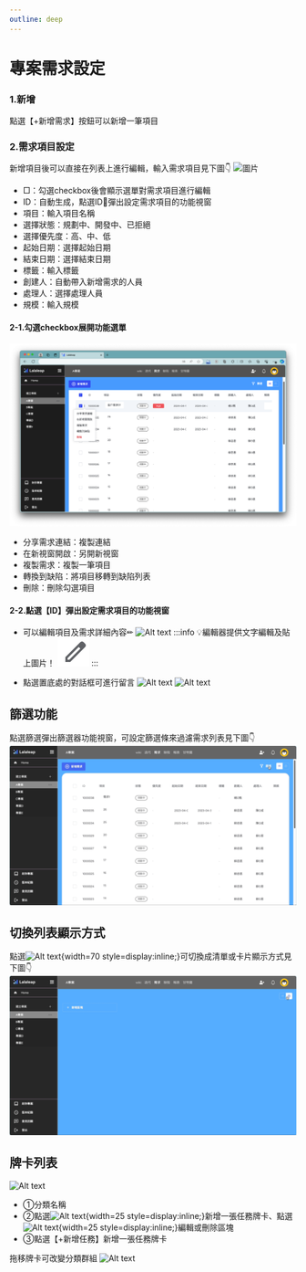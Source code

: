 ```yaml
---
outline: deep
---
```


# 專案需求設定


### 1.新增
點選【+新增需求】按鈕可以新增一筆項目

### 2.需求項目設定
新增項目後可以直接在列表上進行編輯，輸入需求項目見下圖👇
![圖片](set04.gif)
- □：勾選checkbox後會顯示選單對需求項目進行編輯
- ID：自動生成，點選ID🔗彈出設定需求項目的功能視窗
- 項目：輸入項目名稱
- 選擇狀態：規劃中、開發中、已拒絕
- 選擇優先度：高、中、低
- 起始日期：選擇起始日期
- 結束日期：選擇結束日期
- 標籤：輸入標籤
- 創建人：自動帶入新增需求的人員
- 處理人：選擇處理人員
- 規模：輸入規模

#### 2-1.勾選checkbox展開功能選單
![Alt text](set08.png)
- 分享需求連結：複製連結
- 在新視窗開啟：另開新視窗
- 複製需求：複製一筆項目
- 轉換到缺陷：將項目移轉到缺陷列表
- 刪除：刪除勾選項目

#### 2-2.點選【ID】彈出設定需求項目的功能視窗

- 可以編輯項目及需求詳細內容✏
![Alt text](/public/set05.png)
:::info
:bulb:編輯器提供文字編輯及貼上圖片！
 ![Alt text](image.png)
:::

- 點選置底處的對話框可進行留言
![Alt text](set15.gif)
![Alt text](set16.png)

## 篩選功能

點選篩選彈出篩選器功能視窗，可設定篩選條來過濾需求列表見下圖👇
![圖片](set02.gif)

## 切換列表顯示方式

點選![Alt text](request01.jpg){width=70 style=display:inline;}可切換成清單或卡片顯示方式見下圖👇
![圖片](set03.gif)

## 牌卡列表

![Alt text](request03.png)
- ①分類名稱
- ②點選![Alt text](project07.jpg){width=25 style=display:inline;}新增一張任務牌卡、點選![Alt text](project08.jpg){width=25 style=display:inline;}編輯或刪除區塊
- ③點選【+新增任務】新增一張任務牌卡

拖移牌卡可改變分類群組
![Alt text](request02.gif)

